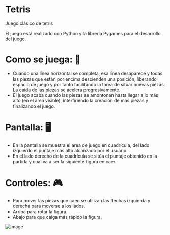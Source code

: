 # Tetris
Juego clásico de tetris

El juego está realizado con Python y la librería Pygames para el desarrollo del juego.

# Como se juega: 📄

- Cuando una línea horizontal se completa, esa línea desaparece y todas las piezas que están por encima descienden una posición, 
liberando espacio de juego y por tanto facilitando la tarea de situar nuevas piezas. La caída de las piezas se acelera progresivamente. 
- El juego acaba cuando las piezas se amontonan hasta llegar a lo más alto (en el área visible), interfiriendo la creación de más piezas y 
finalizando el juego.

# Pantalla: 🖥
- En la pantalla se muestra el área de juego en cuadrícula, del lado izquierdo el puntaje más alto alcanzado por el usuario.
- En el lado derecho de la cuadrícula se sitúa el puntaje obtenido en la partida y cual va a ser la siguiente figura en caer. 

# Controles: 🎮

- Para mover las piezas que caen se utilizan las flechas izquierda y derecha para moverse a los lados.
- Arriba para rotar la figura.
- Abajo para que caiga más rápido la figura.

![image](https://github.com/user-attachments/assets/cfa0cda3-a64a-4733-9a97-0a1e32d65113)


